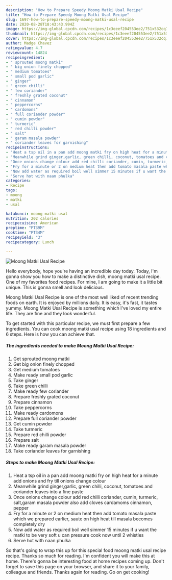 ```yaml
---
description: "How to Prepare Speedy Moong Matki Usal Recipe"
title: "How to Prepare Speedy Moong Matki Usal Recipe"
slug: 1697-how-to-prepare-speedy-moong-matki-usal-recipe
date: 2020-08-28T18:43:43.994Z
image: https://img-global.cpcdn.com/recipes/1c3eeef204553ee2/751x532cq70/moong-matki-usal-recipe-recipe-main-photo.jpg
thumbnail: https://img-global.cpcdn.com/recipes/1c3eeef204553ee2/751x532cq70/moong-matki-usal-recipe-recipe-main-photo.jpg
cover: https://img-global.cpcdn.com/recipes/1c3eeef204553ee2/751x532cq70/moong-matki-usal-recipe-recipe-main-photo.jpg
author: Madge Chavez
ratingvalue: 4.7
reviewcount: 14824
recipeingredient:
- " sprouted moong matki"
- " big onion finely chopped"
- " medium tomatoes"
- " small pod garlic"
- " ginger"
- " green chilli"
- " few coriander"
- " freshly grated coconut"
- " cinnamon"
- " peppercorns"
- " cardomons"
- " full coriander powder"
- " cumin powder"
- " turmeric"
- " red chilli powder"
- " salt"
- " garam masala powder"
- " coriander leaves for garnishing"
recipeinstructions:
- "Heat a tsp oil in a pan add moong matki fry on high heat for a minute add onions and fry till onions change colour"
- "Meanwhile grind ginger,garlic, green chilli, coconut, tomatoes and coriander leaves into a fine paste"
- "Once onions change colour add red chilli coriander, cumin, turmeric, salt,garam masala powder also add cloves cardamoms cinnamon, pepper"
- "Fry for a minute or 2 on medium heat then add tomato masala paste which we prepared earlier, saute on high heat till masala becomes completely dry"
- "Now add water as required boil well simmer 15 minutes if u want the matki to be very soft u can pressure cook now until 2 whistles"
- "Serve hot with naan phulka"
categories:
- Recipe
tags:
- moong
- matki
- usal

katakunci: moong matki usal 
nutrition: 202 calories
recipecuisine: American
preptime: "PT39M"
cooktime: "PT34M"
recipeyield: "3"
recipecategory: Lunch

---
```



![Moong Matki Usal Recipe](https://img-global.cpcdn.com/recipes/1c3eeef204553ee2/751x532cq70/moong-matki-usal-recipe-recipe-main-photo.jpg)

Hello everybody, hope you're having an incredible day today. Today, I'm gonna show you how to make a distinctive dish, moong matki usal recipe. One of my favorites food recipes. For mine, I am going to make it a little bit unique. This is gonna smell and look delicious.



Moong Matki Usal Recipe is one of the most well liked of recent trending foods on earth. It is enjoyed by millions daily. It is easy, it's fast, it tastes yummy. Moong Matki Usal Recipe is something which I've loved my entire life. They are fine and they look wonderful.


To get started with this particular recipe, we must first prepare a few ingredients. You can cook moong matki usal recipe using 18 ingredients and 6 steps. Here is how you can achieve that.

<!--inarticleads1-->

##### The ingredients needed to make Moong Matki Usal Recipe:

1. Get  sprouted moong matki
1. Get  big onion finely chopped
1. Get  medium tomatoes
1. Make ready  small pod garlic
1. Take  ginger
1. Take  green chilli
1. Make ready  few coriander
1. Prepare  freshly grated coconut
1. Prepare  cinnamon
1. Take  peppercorns
1. Make ready  cardomons
1. Prepare  full coriander powder
1. Get  cumin powder
1. Take  turmeric
1. Prepare  red chilli powder
1. Prepare  salt
1. Make ready  garam masala powder
1. Take  coriander leaves for garnishing




<!--inarticleads2-->

##### Steps to make Moong Matki Usal Recipe:

1. Heat a tsp oil in a pan add moong matki fry on high heat for a minute add onions and fry till onions change colour
1. Meanwhile grind ginger,garlic, green chilli, coconut, tomatoes and coriander leaves into a fine paste
1. Once onions change colour add red chilli coriander, cumin, turmeric, salt,garam masala powder also add cloves cardamoms cinnamon, pepper
1. Fry for a minute or 2 on medium heat then add tomato masala paste which we prepared earlier, saute on high heat till masala becomes completely dry
1. Now add water as required boil well simmer 15 minutes if u want the matki to be very soft u can pressure cook now until 2 whistles
1. Serve hot with naan phulka




So that's going to wrap this up for this special food moong matki usal recipe recipe. Thanks so much for reading. I'm confident you will make this at home. There's gonna be interesting food at home recipes coming up. Don't forget to save this page on your browser, and share it to your family, colleague and friends. Thanks again for reading. Go on get cooking!
